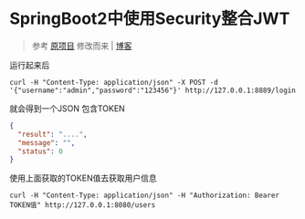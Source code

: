 # SpringBoot2中使用Security整合JWT

> 参考 [原项目](https://github.com/freew01f/securing-spring-boot-with-jwts) 修改而来 | [博客](https://segmentfault.com/a/1190000009231329)

运行起来后

`curl -H "Content-Type: application/json" -X POST -d '{"username":"admin","password":"123456"}' http://127.0.0.1:8889/login`

就会得到一个JSON 包含TOKEN

```json
{
  "result": "....",
  "message": "",
  "status": 0
}
```
使用上面获取的TOKEN值去获取用户信息

`curl -H "Content-Type: application/json" -H "Authorization: Bearer TOKEN值" http://127.0.0.1:8080/users`

